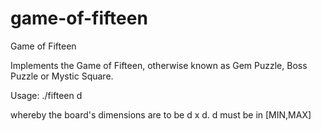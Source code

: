 game-of-fifteen
===============

Game of Fifteen

Implements the Game of Fifteen, otherwise known as Gem Puzzle, Boss Puzzle or Mystic Square.

Usage: ./fifteen d

whereby the board's dimensions are to be d x d.
d must be in [MIN,MAX]
